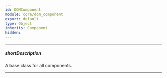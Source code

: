 ```yaml
---
id: DOMComponent
module: core/dom_component
export: default
type: Object
inherits: Component
hidden: 
---
```

---
##### shortDescription
A base class for all components.

---
